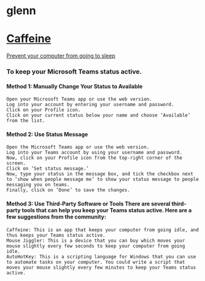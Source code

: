 # glenn

# [Caffeine](https://www.zhornsoftware.co.uk/caffeine/index.html#home)
[Prevent your computer from going to sleep](https://www.zhornsoftware.co.uk/caffeine/caffeine.zip)


### To keep your Microsoft Teams status active. 


#### Method 1: Manually Change Your Status to Available
```
Open your Microsoft Teams app or use the web version.
Log into your account by entering your username and password.
Click on your Profile icon.
Click on your current status below your name and choose ‘Available’ from the list.
```

#### Method 2: Use Status Message
```
Open the Microsoft Teams app or use the web version.
Log into your Teams account by using your username and password.
Now, click on your Profile icon from the top-right corner of the screen.
Click on ‘Set status message.’
Now, type your status in the message box, and tick the checkbox next to ‘show when people message me’ to show your status message to people messaging you on teams.
Finally, click on ‘Done’ to save the changes.
```

#### Method 3: Use Third-Party Software or Tools There are several third-party tools that can help you keep your Teams status active. Here are a few suggestions from the community:
```
Caffeine: This is an app that keeps your computer from going idle, and thus keeps your Teams status active.
Mouse Jiggler: This is a device that you can buy which moves your mouse slightly every few seconds to keep your computer from going idle.
AutoHotKey: This is a scripting language for Windows that you can use to automate tasks on your computer. You could write a script that moves your mouse slightly every few minutes to keep your Teams status active.
```
